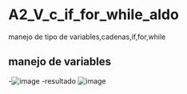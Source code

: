 # A2_V_c_if_for_while_aldo
manejo de tipo de variables,cadenas,if,for,while
## manejo de variables
-![image](https://github.com/user-attachments/assets/9bbd4f45-b74f-416d-b108-177da315d842)
-resultado
![image](https://github.com/user-attachments/assets/03cb8bfd-9283-4061-ba5a-42a666a8b64b)

